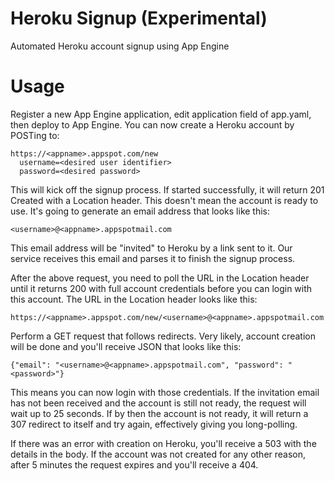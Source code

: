 # Heroku Signup (Experimental)

Automated Heroku account signup using App Engine

# Usage

Register a new App Engine application, edit application field of app.yaml, then
deploy to App Engine. You can now create a Heroku account by POSTing to:

    https://<appname>.appspot.com/new
      username=<desired user identifier>
      password=<desired password>

This will kick off the signup process. If started successfully, it will return 201
Created with a Location header. This doesn't mean the account is ready
to use. It's going to generate an email address that looks like this:

    <username>@<appname>.appspotmail.com

This email address will be "invited" to Heroku by a link sent to it. Our
service receives this email and parses it to finish the signup process.

After the above request, you need to poll the URL in the Location header
until it returns 200 with full account credentials before you can login
with this account. The URL in the Location header looks like this:

    https://<appname>.appspot.com/new/<username>@<appname>.appspotmail.com

Perform a GET request that follows redirects. Very likely, account
creation will be done and you'll receive JSON that looks like this:

    {"email": "<username>@<appname>.appspotmail.com", "password": "<password>"}

This means you can now login with those credentials. If the invitation
email has not been received and the account is still not ready, the request
will wait up to 25 seconds. If by then the account is not ready, it will
return a 307 redirect to itself and try again, effectively giving you long-polling.

If there was an error with creation on Heroku, you'll receive a 503 with
the details in the body. If the account was not created for any other
reason, after 5 minutes the request expires and you'll receive a 404.
